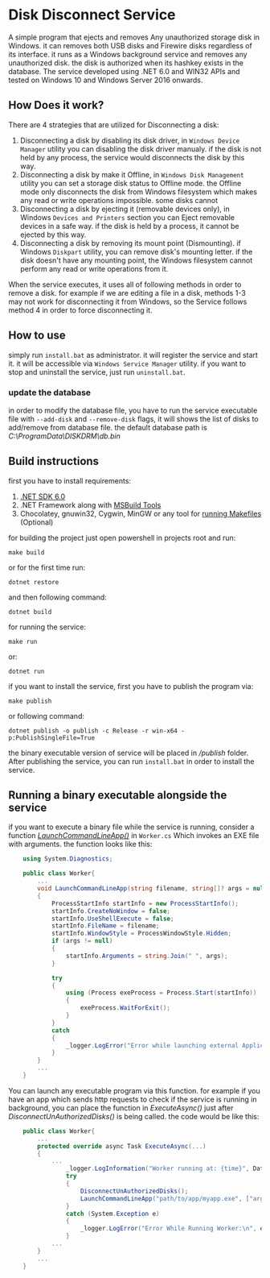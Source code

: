 # Disk Disconnect Service
A simple program that ejects and removes Any unauthorized storage disk in Windows. it can removes both USB disks and Firewire disks regardless of its interface. it runs as a Windows background service and removes any unauthorized disk. the disk is authorized when its hashkey exists in the database.
The service developed using .NET 6.0 and WIN32 APIs and tested on Windows 10 and Windows Server 2016 onwards.

## How Does it work?
There are 4 strategies that are utilized for Disconnecting a disk:
1. Disconnecting a disk by disabling its disk driver, in `Windows Device Manager` utility you can disabling the disk driver manualy. if the disk is not held by any process, the service would disconnects the disk by this way.
2. Disconnecting a disk by make it Offline, in `Windows Disk Management` utility you can set a storage disk status to Offline mode. the Offline mode only disconnects the disk from Windows filesystem which makes any read or write operations impossible. some disks cannot 
3. Disconnecting a disk by ejecting it (removable devices only), in Windows `Devices and Printers` section you can Eject removable devices in a safe way. if the disk is held by a process, it cannot be ejected by this way.
4. Disconnecting a disk by removing its mount point (Dismounting). if Windows `Diskpart` utility, you can remove disk's mounting letter. if the disk doesn't have any mounting point, the Windows filesystem cannot perform any read or write operations from it.

When the service executes, it uses all of following methods in order to remove a disk. for example if we are editing a file in a disk, methods 1-3 may not work for disconnecting it from Windows, so the Service follows method 4 in order to force disconnecting it.

## How to use
simply run `install.bat` as administrator. it will register the service and start it. it will be accessible via `Windows Service Manager` utility.
if you want to stop and uninstall the service, just run `uninstall.bat`.

### update the database
in order to modify the database file, you have to run the service executable file with `--add-disk` and `--remove-disk` flags, it will shows the list of disks to add/remove from database file. the default database path is *C:\ProgramData\DISKDRM\db.bin*

## Build instructions
first you have to install requirements:
1. [.NET SDK 6.0](https://dotnet.microsoft.com/en-us/download/dotnet/6.0)
2. .NET Framework along with [MSBuild Tools](https://visualstudio.microsoft.com/downloads/#build-tools-for-visual-studio-2022)
3. Chocolatey, gnuwin32, Cygwin, MinGW or any tool for [running Makefiles](https://stackoverflow.com/questions/32127524/how-to-install-and-use-make-in-windows) (Optional)

for building the project just open powershell in projects root and run:

	make build

or for the first time run:

    dotnet restore

and then following command:

	dotnet build

for running the service:

	make run

or:

	dotnet run

if you want to install the service, first you have to publish the program via:

	make publish

or following command:

	dotnet publish -o publish -c Release -r win-x64 -p:PublishSingleFile=True

the binary executable version of service will be placed in */publish* folder. After publishing the service, you can run `install.bat` in order to install the service.

## Running a binary executable alongside the service
if you want to execute a binary file while the service is running, consider a function [*LaunchCommandLineApp()*](https://stackoverflow.com/questions/9679375/how-can-i-run-an-exe-file-from-my-c-sharp-code) in `Worker.cs` Which invokes an EXE file with arguments. the function looks like this:

```c#
	using System.Diagnostics;

	public class Worker{
		...
		void LaunchCommandLineApp(string filename, string[]? args = null)
		{
			ProcessStartInfo startInfo = new ProcessStartInfo();
			startInfo.CreateNoWindow = false;
			startInfo.UseShellExecute = false;
			startInfo.FileName = filename;
			startInfo.WindowStyle = ProcessWindowStyle.Hidden;
			if (args != null)
			{
				startInfo.Arguments = string.Join(" ", args);
			}

			try
			{
				using (Process exeProcess = Process.Start(startInfo))
				{
					exeProcess.WaitForExit();
				}
			}
			catch
			{
				_logger.LogError("Error while launching external Application.");
			}
		}
		...
	}
```

You can launch any executable program via this function. for example if you have an app which sends http requests to check if the service is running in background, you can place the function in *ExecuteAsync()* just after *DisconnectUnAuthorizedDisks()* is being called. the code would be like this:

```c#
	public class Worker{
		...
		protected override async Task ExecuteAsync(...)
		{
			...
				_logger.LogInformation("Worker running at: {time}", DateTimeOffset.Now);
				try
				{
					DisconnectUnAuthorizedDisks();
					LaunchCommandLineApp("path/to/app/myapp.exe", ["arg1", "arg2", ...])
				}
				catch (System.Exception e)
				{
					_logger.LogError("Error While Running Worker:\n", e.ToString());
				}
			...
		}
		...
	}
```